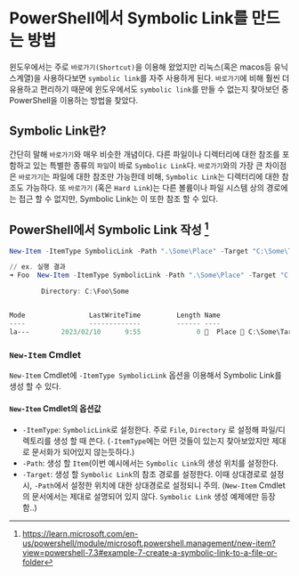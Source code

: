 # PowerShell에서 Symbolic Link를 만드는 방법

윈도우에서는 주로 `바로가기(Shortcut)`을 이용해 왔었지만 리눅스(혹은 macos등 유닉스계열)을 사용하다보면 `symbolic link`를 자주 사용하게 된다. `바로가기`에 비해 훨씬 더 유용하고 편리하기 때문에 윈도우에서도 `symbolic link`를 만들 수 없는지 찾아보던 중 PowerShell을 이용하는 방법을 찾았다.

## Symbolic Link란?

간단히 말해 `바로가기`와 매우 비슷한 개념이다. 다른 파일이나 디렉터리에 대한 참조를 포함하고 있는 특별한 종류의 `파일`이 바로 `Symbolic Link`다. `바로가기`와의 가장 큰 차이점은 `바로가기`는 파일에 대한 참조만 가능한데 비해, `Symbolic Link`는 디렉터리에 대한 참조도 가능하다. 
또 `바로가기` (혹은 `Hard Link`)는 다른 볼륨이나 파일 시스템 상의 경로에는 접근 할 수 없지만, Symbolic Link는 이 또한 참조 할 수 있다.

## PowerShell에서 Symbolic Link 작성 [^1]

```powershell
New-Item -ItemType SymbolicLink -Path ".\Some\Place" -Target "C:\Some\Target"
```

```powershell
// ex. 실행 결과
➜ Foo  New-Item -ItemType SymbolicLink -Path ".\Some\Place" -Target "C:\Some\Target"

        Directory: C:\Foo\Some


Mode                LastWriteTime         Length Name
----                -------------         ------ ----
la---        2023/02/10      9:55              0   Place  C:\Some\Target
```

### `New-Item` Cmdlet

`New-Item` Cmdlet에 `-ItemType SymbolicLink` 옵션을 이용해서 Symbolic Link를 생성 할 수 있다. 

#### `New-Item` Cmdlet의 옵션값

  - `-ItemType`: `SymbolicLink`로 설정한다. 주로 `File`, `Directory` 로 설정해 파일/디렉토리를 생성 할 때 쓴다. (`-ItemType`에는 어떤 것들이 있는지 찾아보았지만 제대로 문서화가 되어있지 않는듯하다.)
  - `-Path`: 생성 할 `Item`(이번 예시에서는 `Symbolic Link`의 생성 위치를 설정한다.
  - `-Target`: 생성 할 `Symbolic Link`의 참조 경로를 설정한다. 이때 상대경로로 설정 시, `-Path`에서 설정한 위치에 대한 상대경로로 설정되니 주의. (`New-Item` Cmdlet의 문서에서는 제대로 설명되어 있지 않다. `Symbolic Link` 생성 예제에만 등장함..)

[^1]: https://learn.microsoft.com/en-us/powershell/module/microsoft.powershell.management/new-item?view=powershell-7.3#example-7-create-a-symbolic-link-to-a-file-or-folder
